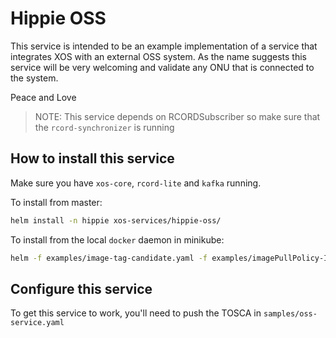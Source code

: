 # Hippie OSS 

This service is intended to be an example implementation of a service that integrates XOS with an external OSS system.
As the name suggests this service will be very welcoming and validate any ONU that is connected to the system.

Peace and Love

> NOTE: This service depends on RCORDSubscriber so make sure that the `rcord-synchronizer` is running

## How to install this service

Make sure you have `xos-core`, `rcord-lite` and `kafka` running.

To install from master:

```bash
helm install -n hippie xos-services/hippie-oss/
```

To install from the local `docker` daemon in minikube:

```bash
helm -f examples/image-tag-candidate.yaml -f examples/imagePullPolicy-IfNotPresent.yaml
```

## Configure this service

To get this service to work, you'll need to push the TOSCA in `samples/oss-service.yaml`